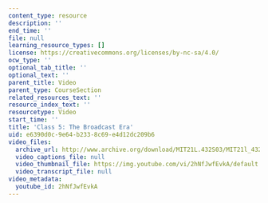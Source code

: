 ```yaml
---
content_type: resource
description: ''
end_time: ''
file: null
learning_resource_types: []
license: https://creativecommons.org/licenses/by-nc-sa/4.0/
ocw_type: ''
optional_tab_title: ''
optional_text: ''
parent_title: Video
parent_type: CourseSection
related_resources_text: ''
resource_index_text: ''
resourcetype: Video
start_time: ''
title: 'Class 5: The Broadcast Era'
uid: e6390d0c-9e64-b233-8c69-e4d12dc209b6
video_files:
  archive_url: http://www.archive.org/download/MIT21L.432S03/MIT21l_432F01class05_300k.mp4
  video_captions_file: null
  video_thumbnail_file: https://img.youtube.com/vi/2hNfJwfEvkA/default.jpg
  video_transcript_file: null
video_metadata:
  youtube_id: 2hNfJwfEvkA
---
```

